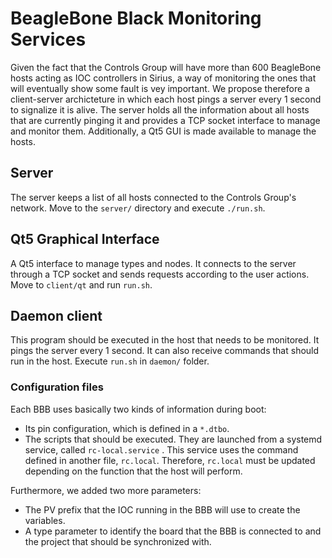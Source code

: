 # BeagleBone Black Monitoring Services

Given the fact that the Controls Group will have more than 600 BeagleBone hosts acting as IOC controllers in Sirius, a way of monitoring the ones that will eventually show some fault is vey important. We propose therefore a client-server archicteture in which each host pings a server every 1 second to signalize it is alive. The server holds all the information about all hosts that are currently pinging it and provides a TCP socket interface to manage and monitor them. Additionally, a Qt5 GUI is made available to manage the hosts.

## Server

The server keeps a list of all hosts connected to the Controls Group's network. Move to the `server/` directory and execute `./run.sh`.

## Qt5 Graphical Interface

A Qt5 interface to manage types and nodes. It connects to the server through a TCP socket and sends requests according to the user actions. Move to `client/qt` and run `run.sh`.

## Daemon client

This program should be executed in the host that needs to be monitored. It pings the server every 1 second. It can also receive commands that should run in the host. Execute `run.sh` in `daemon/` folder.


### Configuration files

Each BBB uses basically two kinds of information during boot:

- Its pin configuration, which is defined in a `*.dtbo`.
- The scripts that should be executed. They are launched from a systemd service, called `rc-local.service` . This service uses the command defined in another file, `rc.local`. Therefore, `rc.local` must be updated depending on the function that the host will perform.

Furthermore, we added two more parameters:

- The PV prefix that the IOC running in the BBB will use to create the variables.
- A type parameter to identify the board that the BBB is connected to and the project that should be synchronized with.
